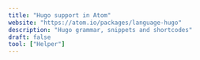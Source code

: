 ```yaml
---
title: "Hugo support in Atom"
website: "https://atom.io/packages/language-hugo"
description: "Hugo grammar, snippets and shortcodes"
draft: false
tool: ["Helper"]
---
```

